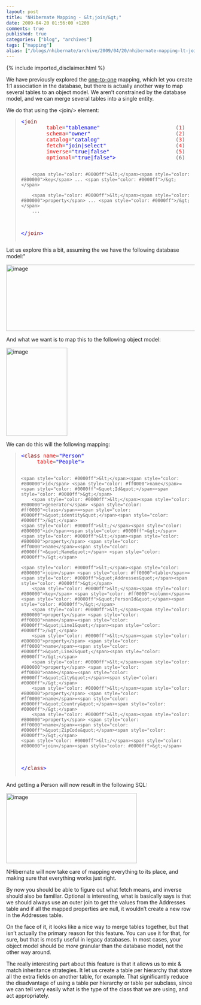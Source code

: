 ```yaml
---
layout: post
title: "NHibernate Mapping - &lt;join/&gt;"
date: 2009-04-20 01:56:00 +1200
comments: true
published: true
categories: ["blog", "archives"]
tags: ["mapping"]
alias: ["/blogs/nhibernate/archive/2009/04/20/nhibernate-mapping-lt-join-gt.aspx"]
---
```

<!-- more -->
{% include imported_disclaimer.html %}
<p>We have previously explored the <a href="http://ayende.com/Blog/archive/2009/04/19/nhibernate-mapping-ltone-to-onegt.aspx">one-to-one</a> mapping, which let you create 1:1 association in the database, but there is actually another way to map several tables to an object model. We aren’t constrained by the database model, and we can merge several tables into a single entity. </p>  <p>We do that using the &lt;join/&gt; element:</p>  <blockquote>   <pre><span style="color: #0000ff">&lt;</span><span style="color: #800000">join</span>
        <span style="color: #ff0000">table</span>=<span style="color: #0000ff">&quot;tablename&quot;</span>                        (<span style="color: #ff0000">1</span>)
        <span style="color: #ff0000">schema</span>=<span style="color: #0000ff">&quot;owner&quot;</span>                           (<span style="color: #ff0000">2</span>)
        <span style="color: #ff0000">catalog</span>=<span style="color: #0000ff">&quot;catalog&quot;</span>                        (<span style="color: #ff0000">3</span>)
        <span style="color: #ff0000">fetch</span>=<span style="color: #0000ff">&quot;join|select&quot;</span>                      (<span style="color: #ff0000">4</span>)
        <span style="color: #ff0000">inverse</span>=<span style="color: #0000ff">&quot;true|false&quot;</span>                     (<span style="color: #ff0000">5</span>)
        <span style="color: #ff0000">optional</span>=<span style="color: #0000ff">&quot;true|false&quot;</span><span style="color: #0000ff">&gt;</span>                   (6)

        <span style="color: #0000ff">&lt;</span><span style="color: #800000">key</span> ... <span style="color: #0000ff">/&gt;</span>

        <span style="color: #0000ff">&lt;</span><span style="color: #800000">property</span> ... <span style="color: #0000ff">/&gt;</span>
        ...
<span style="color: #0000ff">&lt;/</span><span style="color: #800000">join</span><span style="color: #0000ff">&gt;</span></pre>
</blockquote>

<p>Let us explore this a bit, assuming the we have the following database model:&quot;</p>

<p><a href="http://nhforge.org/cfs-file.ashx/__key/CommunityServer.Blogs.Components.WeblogFiles/nhibernate/image_5F00_617B3C4E.png"><img title="image" style="border-top-width: 0px; display: inline; border-left-width: 0px; border-bottom-width: 0px; border-right-width: 0px" height="177" alt="image" src="http://nhforge.org/cfs-file.ashx/__key/CommunityServer.Blogs.Components.WeblogFiles/nhibernate/image_5F00_thumb_5F00_4BB67553.png" width="543" border="0" /></a> </p>

<p>And what we want is to map this to the following object model:</p>

<p><a href="http://nhforge.org/cfs-file.ashx/__key/CommunityServer.Blogs.Components.WeblogFiles/nhibernate/image_5F00_1D5F8057.png"><img title="image" style="border-top-width: 0px; display: inline; border-left-width: 0px; border-bottom-width: 0px; border-right-width: 0px" height="235" alt="image" src="http://nhforge.org/cfs-file.ashx/__key/CommunityServer.Blogs.Components.WeblogFiles/nhibernate/image_5F00_thumb_5F00_3348F2A7.png" width="163" border="0" /></a> </p>

<p>We can do this will the following mapping:</p>

<blockquote>
  <pre><span style="color: #0000ff">&lt;</span><span style="color: #800000">class</span> <span style="color: #ff0000">name</span>=<span style="color: #0000ff">&quot;Person&quot;</span>
	 <span style="color: #ff0000">table</span>=<span style="color: #0000ff">&quot;People&quot;</span><span style="color: #0000ff">&gt;</span>

	<span style="color: #0000ff">&lt;</span><span style="color: #800000">id</span> <span style="color: #ff0000">name</span>=<span style="color: #0000ff">&quot;Id&quot;</span><span style="color: #0000ff">&gt;</span>
		<span style="color: #0000ff">&lt;</span><span style="color: #800000">generator</span> <span style="color: #ff0000">class</span>=<span style="color: #0000ff">&quot;identity&quot;</span><span style="color: #0000ff">/&gt;</span>
	<span style="color: #0000ff">&lt;/</span><span style="color: #800000">id</span><span style="color: #0000ff">&gt;</span>
	<span style="color: #0000ff">&lt;</span><span style="color: #800000">property</span> <span style="color: #ff0000">name</span>=<span style="color: #0000ff">&quot;Name&quot;</span> <span style="color: #0000ff">/&gt;</span>

	<span style="color: #0000ff">&lt;</span><span style="color: #800000">join</span> <span style="color: #ff0000">table</span>=<span style="color: #0000ff">&quot;Addresses&quot;</span><span style="color: #0000ff">&gt;</span>
		<span style="color: #0000ff">&lt;</span><span style="color: #800000">key</span> <span style="color: #ff0000">column</span>=<span style="color: #0000ff">&quot;PersonId&quot;</span><span style="color: #0000ff">/&gt;</span>
		<span style="color: #0000ff">&lt;</span><span style="color: #800000">property</span> <span style="color: #ff0000">name</span>=<span style="color: #0000ff">&quot;Line1&quot;</span><span style="color: #0000ff">/&gt;</span>
		<span style="color: #0000ff">&lt;</span><span style="color: #800000">property</span> <span style="color: #ff0000">name</span>=<span style="color: #0000ff">&quot;Line2&quot;</span><span style="color: #0000ff">/&gt;</span>
		<span style="color: #0000ff">&lt;</span><span style="color: #800000">property</span> <span style="color: #ff0000">name</span>=<span style="color: #0000ff">&quot;City&quot;</span><span style="color: #0000ff">/&gt;</span>
		<span style="color: #0000ff">&lt;</span><span style="color: #800000">property</span> <span style="color: #ff0000">name</span>=<span style="color: #0000ff">&quot;Country&quot;</span><span style="color: #0000ff">/&gt;</span>
		<span style="color: #0000ff">&lt;</span><span style="color: #800000">property</span> <span style="color: #ff0000">name</span>=<span style="color: #0000ff">&quot;ZipCode&quot;</span><span style="color: #0000ff">/&gt;</span>
	<span style="color: #0000ff">&lt;/</span><span style="color: #800000">join</span><span style="color: #0000ff">&gt;</span>
<span style="color: #0000ff">&lt;/</span><span style="color: #800000">class</span><span style="color: #0000ff">&gt;</span></pre>
</blockquote>

<p>And getting a Person will now result in the following SQL:</p>

<p><a href="http://nhforge.org/cfs-file.ashx/__key/CommunityServer.Blogs.Components.WeblogFiles/nhibernate/image_5F00_45281725.png"><img title="image" style="border-top-width: 0px; display: inline; border-left-width: 0px; border-bottom-width: 0px; border-right-width: 0px" height="187" alt="image" src="http://nhforge.org/cfs-file.ashx/__key/CommunityServer.Blogs.Components.WeblogFiles/nhibernate/image_5F00_thumb_5F00_0011DAA0.png" width="349" border="0" /></a> </p>

<p>NHibernate will now take care of mapping everything to its place, and making sure that everything works just right.</p>

<p>By now you should be able to figure out what fetch means, and inverse should also be familiar. Optional is interesting, what is basically says is that we should always use an outer join to get the values from the Addresses table and if all the mapped properties are null, it wouldn’t create a new row in the Addresses table.</p>

<p>On the face of it, it looks like a nice way to merge tables together, but that isn’t actually the primary reason for this feature. You can use it for that, for sure, but that is mostly useful in legacy databases. In most cases, your object model should be <em>more</em> granular than the database model, not the other way around.</p>

<p>The really interesting part about this feature is that it allows us to mix &amp; match inheritance strategies. It let us create a table per hierarchy that store all the extra fields on another table, for example. That significantly reduce the disadvantage of using a table per hierarchy or table per subclass, since we can tell very easily what is the type of the class that we are using, and act appropriately.</p>
